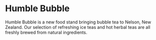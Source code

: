 # Humble Bubble
Humble Bubble is a new food stand bringing bubble tea to Nelson, New Zealand. Our selection of refreshing ice teas and hot herbal teas are all freshly brewed from natural ingredients.
